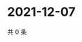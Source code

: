# 2021-12-07

共 0 条

<!-- BEGIN WEIBO -->
<!-- 最后更新时间 Tue Dec 07 2021 17:16:15 GMT+0800 (China Standard Time) -->

<!-- END WEIBO -->
